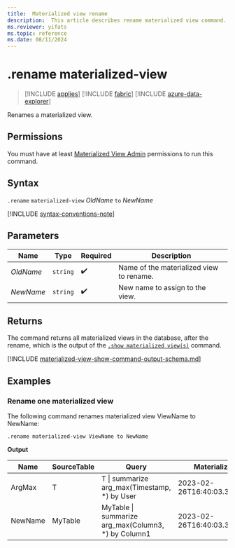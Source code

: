 ```yaml
---
title:  Materialized view rename
description:  This article describes rename materialized view command.
ms.reviewer: yifats
ms.topic: reference
ms.date: 08/11/2024
---
```

# .rename materialized-view

> [!INCLUDE [applies](../../includes/applies-to-version/applies.md)] [!INCLUDE [fabric](../../includes/applies-to-version/fabric.md)] [!INCLUDE [azure-data-explorer](../../includes/applies-to-version/azure-data-explorer.md)]

Renames a materialized view.

## Permissions

You must have at least [Materialized View Admin](../../access-control/role-based-access-control.md) permissions to run this command.

## Syntax

`.rename` `materialized-view` *OldName* `to` *NewName*

[!INCLUDE [syntax-conventions-note](../../includes/syntax-conventions-note.md)]

## Parameters

| Name      | Type    | Required | Description                              |
|-----------|--------|-----------|------------------------------------------|
| *OldName* | `string` |  :heavy_check_mark:   | Name of the materialized view to rename. |
| *NewName* | `string` |  :heavy_check_mark:   | New name to assign to the view.          |

## Returns

The command returns all materialized views in the database, after the rename, which is the output of the [`.show materialized view(s)`](materialized-view-show-command.md#show-materialized-views) command.

[!INCLUDE [materialized-view-show-command-output-schema.md](../../includes/materialized-view-show-command-output-schema.md)]

## Examples

### Rename one materialized view

The following command renames materialized view ViewName to NewName:

```kusto
.rename materialized-view ViewName to NewName
```

**Output**

| Name    | SourceTable | Query                                               | MaterializedTo                   | LastRun                      | LastRunResult | IsHealthy | IsEnabled | Folder           | DocString | AutoUpdateSchema | EffectiveDateTime            | Lookback   |
|---------|-------------|-----------------------------------------------------|----------------------------------|------------------------------|---------------|-----------|-----------|------------------|-----------|------------------|------------------------------|------------|
| ArgMax  | T           | T \| summarize arg_max(Timestamp, *) by User        | 2023-02-26T16:40:03.3345704Z     | 2023-02-26T16:44:15.9033667Z | Completed     | true      | true      |                  |           | false            | 2023-02-23T14:01:42.5172342Z |            |
| NewName | MyTable     | MyTable \| summarize arg_max(Column3, *) by Column1 | 2023-02-26T16:40:03.3345704Z     | 2023-02-26T16:44:15.9033667Z | Completed     | true      | true      |                  |           | true             | 2023-02-23T14:01:42.5172342Z |            |
